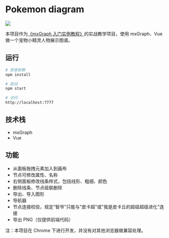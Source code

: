 # Pokemon diagram

![](https://ws2.sinaimg.cn/large/006tKfTcgy1g12o6tm578j316j0pmgs4.jpg)

本项目作为[《mxGraph 入门实例教程》](https://segmentfault.com/a/1190000018510996#articleHeader0)的实战教学项目，使用 mxGraph、Vue 做一个宠物小精灵人物展示图谱。

## 运行

``` bash
# 安装依赖
npm install

# 启动
npm start

# 访问
http://localhost:7777
```

## 技术栈
- mxGraph
- Vue

## 功能
- 从面板拖拽元素加入到画布
- 节点可修改属性、名称
- 右侧面板修改线条样式，包括线形、粗细、颜色
- 删除线条、节点级联删除
- 导出、导入图形
- 导航器
- 节点连接校验，规定“智爷”只能与“皮卡超”或"我是皮卡丘的超级超级进化"连接
- 导出 PNG（仅提供前端代码）

注：本项目在 Chrome 下进行开发，并没有对其他浏览器做兼容处理。
